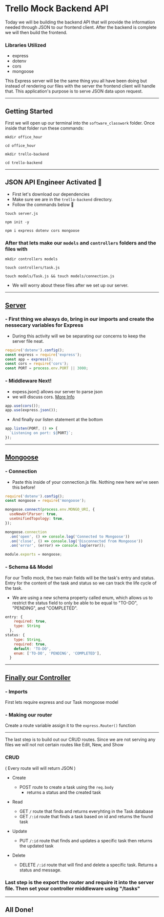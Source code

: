 # Trello Mock Backend API

Today we will be building the backend API that will provide the information needed through JSON to our frontend client. After the backend is complete we will then build the frontend.

### Libraries Utilized

- express
- dotenv
- cors
- mongoose

This Express server will be the same thing you all have been doing but instead of rendering our files with the server the frontend client will handle that. This application's purpose is to serve JSON data upon request.

<hr />

## Getting Started

First we will open up our terminal into the `software_classwork` folder. Once inside that folder run these commands:

```
mkdir office_hour

cd office_hour

mkdir trello-backend

cd trello-backend
```

<hr />

## JSON API Engineer Activated 🚀

- First let's download our dependencies
- Make sure we are in the `trello-backend` directory.
- Follow the commands below 🔽

```
touch server.js

npm init -y

npm i express dotenv cors mongoose
```

### After that lets make our `models` and `controllers` folders and the files with

```
mkdir controllers models

touch controllers/task.js

touch models/Task.js && touch models/connection.js
```

- We will worry about these files after we set up our server.
<hr />

## <u>Server</u>

### - First thing we always do, bring in our imports and create the nessecary variables for Express

- During this activity will we be separating our concerns to keep the server file neat.

```js
require('dotenv').config();
const express = require('express');
const app = express();
const cors = require('cors');
const PORT = process.env.PORT || 3000;
```

### - Middleware Next!

- expess.json() allows our server to parse json
- we will discuss cors. [More Info](https://developer.mozilla.org/en-US/docs/Web/HTTP/CORS)

```js
app.use(cors());
app.use(express.json());
```

- And finally our listen statement at the bottom

```js
app.listen(PORT, () => {
  `Listening on port: ${PORT}`;
});
```

<hr />

## <u>Mongoose</u>

### - Connection

- Paste this inside of your connection.js file. Nothing new here we've seen this before!

```js
require('dotenv').config();
const mongoose = require('mongoose');

mongoose.connect(process.env.MONGO_URI, {
  useNewUrlParser: true,
  useUnifiedTopology: true,
});

mongoose.connection
  .on('open', () => console.log('Connected to Mongoose'))
  .on('close', () => console.log('Disconnected from Mongoose'))
  .on('error', (error) => console.log(error));

module.exports = mongoose;
```

### - Schema && Model

For our Trello mock, the two main fields will be the task's entry and status. Entry for the content of the task and status so we can track the life cycle of the task.

- We are using a new schema property called enum, which allows us to restrict the status field to only be able to be equal to "TO-DO", "PENDING", and "COMPLETED".

```js
entry: {
    required: true,
    type: String
  },
status: {
    type: String,
    required: true,
    default: 'TO-DO',
    enum: ['TO-DO', 'PENDING', 'COMPLETED'],
  }
```

<hr />

## <u>Finally our Controller</u>

### - Imports

First lets require express and our Task mongoose model

### - Making our router

Create a route variable assign it to the `express.Router()` function

<hr />

The last step is to build out our CRUD routes.
Since we are not serving any files we will not not certain routes like Edit, New, and Show

### CRUD

( Every route will will return JSON )

- Create

  - POST route to create a task using the `req.body`
    - returns a status and the created task

- Read

  - GET `/` route that finds and returns everyhting in the Task database
  - GET `/:id` route that finds a task based on id and returns the found task

- Update
  - PUT `/:id` route that finds and updates a specific task then returns the updated task
- Delete
  - DELETE `/:id` route that will find and delete a specific task. Returns a status and message.

### Last step is the export the router and require it into the server file. Then set your controller middleware using "/tasks"

<hr />

## All Done!
